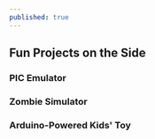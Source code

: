 ```yaml
---
published: true
---
```

## Fun Projects on the Side

### PIC Emulator

### Zombie Simulator

### Arduino-Powered Kids' Toy